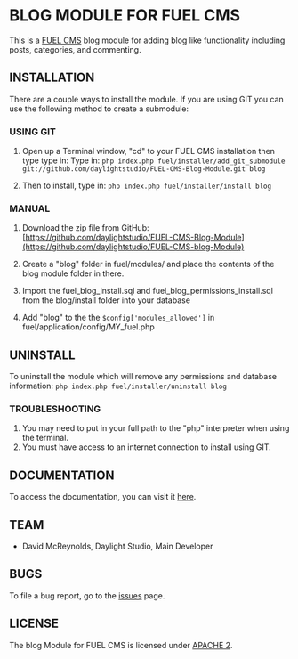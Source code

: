 # BLOG MODULE FOR FUEL CMS
This is a [FUEL CMS](http://www.getfuelcms.com) blog module for adding blog like functionality including posts, categories, and commenting.

## INSTALLATION
There are a couple ways to install the module. If you are using GIT you can use the following method
to create a submodule:

### USING GIT
1. Open up a Terminal window, "cd" to your FUEL CMS installation then type type in: 
Type in:
``php index.php fuel/installer/add_git_submodule git://github.com/daylightstudio/FUEL-CMS-Blog-Module.git blog``

2. Then to install, type in:
``php index.php fuel/installer/install blog``


### MANUAL
1. Download the zip file from GitHub:
[https://github.com/daylightstudio/FUEL-CMS-Blog-Module](https://github.com/daylightstudio/FUEL-CMS-blog-Module)

2. Create a "blog" folder in fuel/modules/ and place the contents of the blog module folder in there.

3. Import the fuel_blog_install.sql and fuel_blog_permissions_install.sql from the blog/install folder into your database

4. Add "blog" to the the `$config['modules_allowed']` in fuel/application/config/MY_fuel.php

## UNINSTALL

To uninstall the module which will remove any permissions and database information:
``php index.php fuel/installer/uninstall blog``

### TROUBLESHOOTING
1. You may need to put in your full path to the "php" interpreter when using the terminal.
2. You must have access to an internet connection to install using GIT.


## DOCUMENTATION
To access the documentation, you can visit it [here](http://www.getfuelcms.com/user_guide/modules/blog).

## TEAM
* David McReynolds, Daylight Studio, Main Developer

## BUGS
To file a bug report, go to the [issues](https://github.com/daylightstudio/FUEL-CMS-Blog-Module/issues) page.

## LICENSE
The blog Module for FUEL CMS is licensed under [APACHE 2](http://www.apache.org/licenses/LICENSE-2.0).